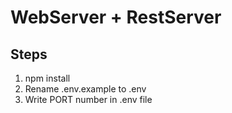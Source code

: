 # WebServer + RestServer

## Steps
1. npm install
2. Rename .env.example to .env
3. Write PORT number in .env file